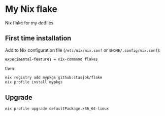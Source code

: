 # My Nix flake

Nix flake for my dotfiles

## First time installation

Add to Nix configuration file (`/etc/nix/nix.conf` or `$HOME/.config/nix.conf`):

```
experimental-features = nix-command flakes
```

then:

```bash
nix registry add mypkgs github:stasjok/flake
nix profile install mypkgs
```

## Upgrade

```bash
nix profile upgrade defaultPackage.x86_64-linux
```
